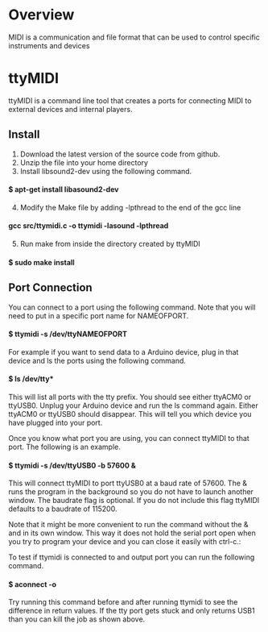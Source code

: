 # Overview

MIDI is a communication and file format that can be used to control specific instruments and devices

# ttyMIDI

ttyMIDI is a command line tool that creates a ports for connecting MIDI to external devices and internal players.

## Install

1.  Download the latest version of the source code from github.
2.  Unzip the file into your home directory
3.  Install libsound2-dev using the following command.

#### $ apt-get install libasound2-dev

4.  Modify the Make file by adding -lpthread to the end of the gcc line

#### gcc src/ttymidi.c -o ttymidi -lasound -lpthread

5.  Run make from inside the directory created by ttyMIDI

#### $ sudo make install

## Port Connection

You can connect to a port using the following command. Note that you will need to put in a specific port name for NAMEOFPORT.

#### $ ttymidi -s /dev/ttyNAMEOFPORT

For example if you want to send data to a Arduino device, plug in that device and ls the ports using the following command.

#### $ ls /dev/tty\*

This will list all ports with the tty prefix. You should see either ttyACM0 or ttyUSB0. Unplug your Arduino device and run the ls command again. Either ttyACM0 or ttyUSB0 should disappear. This will tell you which device you have plugged into your port.

Once you know what port you are using, you can connect ttyMIDI to that port. The following is an example.

#### $ ttymidi -s /dev/ttyUSB0 -b 57600 &

This will connect ttyMIDI to port ttyUSB0 at a baud rate of 57600. The & runs the program in the background so you do not have to launch another window. The baudrate flag is optional. If you do not include this flag ttyMIDI defaults to a baudrate of 115200.

Note that it might be more convenient to run the command without the & and in its own window. This way it does not hold the serial port open when you try to program your device and you can close it easily with ctrl-c.:

To test if ttymidi is connected to and output port you can run the following command.

#### $ aconnect -o

Try running this command before and after running ttymidi to see the difference in return values. If the tty port gets stuck and only returns USB1 than you can kill the job as shown above.
